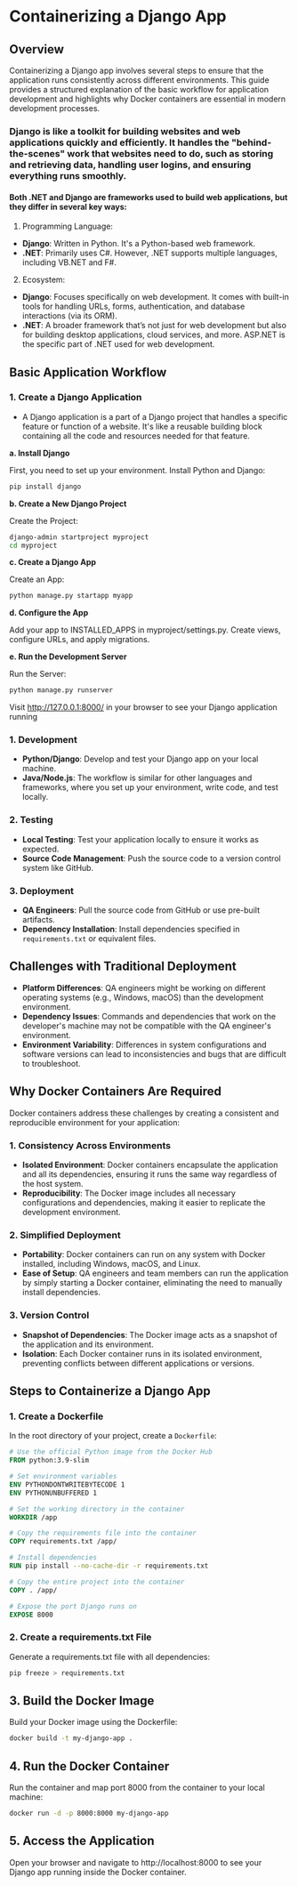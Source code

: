 # Containerizing a Django App

## Overview

Containerizing a Django app involves several steps to ensure that the application runs consistently across different environments. This guide provides a structured explanation of the basic workflow for application development and highlights why Docker containers are essential in modern development processes.

### Django is like a toolkit for building websites and web applications quickly and efficiently. It handles the "behind-the-scenes" work that websites need to do, such as storing and retrieving data, handling user logins, and ensuring everything runs smoothly.

#### Both .NET and Django are frameworks used to build web applications, but they differ in several key ways:

1. Programming Language:
- **Django**: Written in Python. It's a Python-based web framework.
- **.NET**: Primarily uses C#. However, .NET supports multiple languages, including VB.NET and F#.

2. Ecosystem:
- **Django**: Focuses specifically on web development. It comes with built-in tools for handling URLs, forms, authentication, and database interactions (via its ORM).
- **.NET**: A broader framework that’s not just for web development but also for building desktop applications, cloud services, and more. ASP.NET is the specific part of .NET used for web development.

## Basic Application Workflow

### 1. Create a Django Application

- A Django application is a part of a Django project that handles a specific feature or function of a website. It's like a reusable building block containing all the code and resources needed for that feature.

**a. Install Django**

First, you need to set up your environment. Install Python and Django:

```bash
pip install django
```
**b. Create a New Django Project**

Create the Project:

```bash
django-admin startproject myproject
cd myproject
```
**c. Create a Django App**

Create an App:

```bash
python manage.py startapp myapp
```
**d. Configure the App**

Add your app to INSTALLED_APPS in myproject/settings.py.
Create views, configure URLs, and apply migrations.

**e. Run the Development Server**

Run the Server:

```bash
python manage.py runserver
```
Visit http://127.0.0.1:8000/ in your browser to see your Django application running

### 1. **Development**

- **Python/Django**: Develop and test your Django app on your local machine.
- **Java/Node.js**: The workflow is similar for other languages and frameworks, where you set up your environment, write code, and test locally.

### 2. **Testing**

- **Local Testing**: Test your application locally to ensure it works as expected.
- **Source Code Management**: Push the source code to a version control system like GitHub.

### 3. **Deployment**

- **QA Engineers**: Pull the source code from GitHub or use pre-built artifacts.
- **Dependency Installation**: Install dependencies specified in `requirements.txt` or equivalent files.

## Challenges with Traditional Deployment

- **Platform Differences**: QA engineers might be working on different operating systems (e.g., Windows, macOS) than the development environment.
- **Dependency Issues**: Commands and dependencies that work on the developer's machine may not be compatible with the QA engineer's environment.
- **Environment Variability**: Differences in system configurations and software versions can lead to inconsistencies and bugs that are difficult to troubleshoot.

## Why Docker Containers Are Required

Docker containers address these challenges by creating a consistent and reproducible environment for your application:

### 1. **Consistency Across Environments**

- **Isolated Environment**: Docker containers encapsulate the application and all its dependencies, ensuring it runs the same way regardless of the host system.
- **Reproducibility**: The Docker image includes all necessary configurations and dependencies, making it easier to replicate the development environment.

### 2. **Simplified Deployment**

- **Portability**: Docker containers can run on any system with Docker installed, including Windows, macOS, and Linux.
- **Ease of Setup**: QA engineers and team members can run the application by simply starting a Docker container, eliminating the need to manually install dependencies.

### 3. **Version Control**

- **Snapshot of Dependencies**: The Docker image acts as a snapshot of the application and its environment.
- **Isolation**: Each Docker container runs in its isolated environment, preventing conflicts between different applications or versions.

## Steps to Containerize a Django App

### 1. Create a Dockerfile

In the root directory of your project, create a `Dockerfile`:

```dockerfile
# Use the official Python image from the Docker Hub
FROM python:3.9-slim

# Set environment variables
ENV PYTHONDONTWRITEBYTECODE 1
ENV PYTHONUNBUFFERED 1

# Set the working directory in the container
WORKDIR /app

# Copy the requirements file into the container
COPY requirements.txt /app/

# Install dependencies
RUN pip install --no-cache-dir -r requirements.txt

# Copy the entire project into the container
COPY . /app/

# Expose the port Django runs on
EXPOSE 8000
```
### 2. Create a requirements.txt File
Generate a requirements.txt file with all dependencies:

```bash
pip freeze > requirements.txt
```
## 3. Build the Docker Image
Build your Docker image using the Dockerfile:

```bash
docker build -t my-django-app .
```
## 4. Run the Docker Container
Run the container and map port 8000 from the container to your local machine:

```bash
docker run -d -p 8000:8000 my-django-app
```
## 5. Access the Application
Open your browser and navigate to http://localhost:8000 to see your Django app running inside the Docker container.





